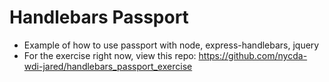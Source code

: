 # Handlebars Passport

* Example of how to use passport with node, express-handlebars, jquery
* For the exercise right now, view this repo: https://github.com/nycda-wdi-jared/handlebars_passport_exercise